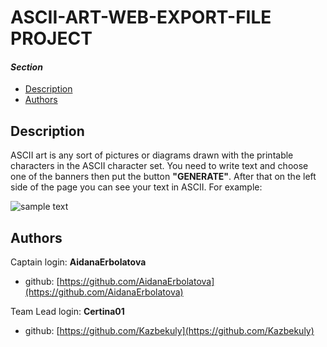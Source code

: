 # __ASCII-ART-WEB-EXPORT-FILE PROJECT__

#### ___Section___

- [Description](#description)
- [Authors](#authors)


## Description
ASCII art is any sort of pictures or diagrams drawn with the printable characters in the ASCII character set. You need to write text and choose one of the banners then put the button **"GENERATE"**. After that on the left side of the page you can see your text in ASCII. For example:

![sample text](https://imageup.ru/img14/3965412/a.jpg)


## Authors
Captain login:  **AidanaErbolatova** 
- github: [https://github.com/AidanaErbolatova](https://github.com/AidanaErbolatova)


Team Lead login: **Certina01**
- github: [https://github.com/Kazbekuly](https://github.com/Kazbekuly)


